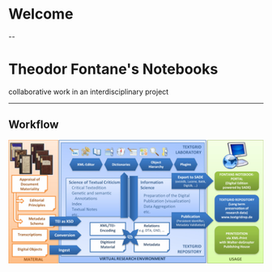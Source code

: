 # Welcome

<i class="fa fa-smile-o fragment" aria-hidden="true"></i>
<i class="fa fa-smile-o fragment" aria-hidden="true"></i>
<i class="fa fa-smile-o fragment" aria-hidden="true"></i>

--

# Theodor Fontane's Notebooks
collaborative work in an interdisciplinary project

---

## Workflow
![workflow](img/workflow-en.jpg)
